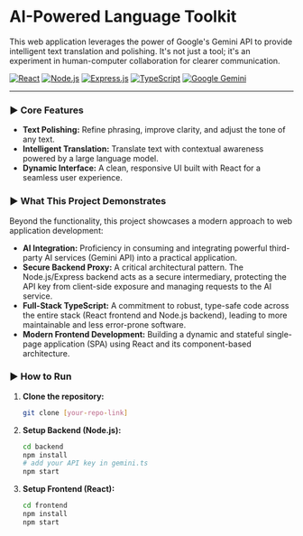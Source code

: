 # AI-Powered Language Toolkit

This web application leverages the power of Google's Gemini API to provide intelligent text translation and polishing. It's not just a tool; it's an experiment in human-computer collaboration for clearer communication.

[![React](https://img.shields.io/badge/React-20232A?style=for-the-badge&logo=react&logoColor=61DAFB)](https://reactjs.org/)
[![Node.js](https://img.shields.io/badge/Node.js-339933?style=for-the-badge&logo=nodedotjs&logoColor=white)](https://nodejs.org/)
[![Express.js](https://img.shields.io/badge/Express.js-000000?style=for-the-badge&logo=express&logoColor=white)](http://expressjs.com/)
[![TypeScript](https://img.shields.io/badge/TypeScript-3178C6?style=for-the-badge&logo=typescript&logoColor=white)](https://www.typescriptlang.org/)
[![Google Gemini](https://img.shields.io/badge/Google_Gemini-8E77F0?style=for-the-badge&logo=google-gemini&logoColor=white)](https://ai.google.dev/)

---

### ► Core Features

-   **Text Polishing:** Refine phrasing, improve clarity, and adjust the tone of any text.
-   **Intelligent Translation:** Translate text with contextual awareness powered by a large language model.
-   **Dynamic Interface:** A clean, responsive UI built with React for a seamless user experience.

### ► What This Project Demonstrates

Beyond the functionality, this project showcases a modern approach to web application development:

*   **AI Integration:** Proficiency in consuming and integrating powerful third-party AI services (Gemini API) into a practical application.
*   **Secure Backend Proxy:** A critical architectural pattern. The Node.js/Express backend acts as a secure intermediary, protecting the API key from client-side exposure and managing requests to the AI service.
*   **Full-Stack TypeScript:** A commitment to robust, type-safe code across the entire stack (React frontend and Node.js backend), leading to more maintainable and less error-prone software.
*   **Modern Frontend Development:** Building a dynamic and stateful single-page application (SPA) using React and its component-based architecture.

### ► How to Run

1.  **Clone the repository:**
    ```bash
    git clone [your-repo-link]
    ```
2.  **Setup Backend (Node.js):**
    ```bash
    cd backend
    npm install
    # add your API key in gemini.ts
    npm start
    ```
3.  **Setup Frontend (React):**
    ```bash
    cd frontend
    npm install
    npm start
    ```
